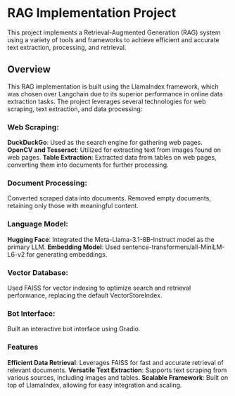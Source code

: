 # RAG Implementation Project
This project implements a Retrieval-Augmented Generation (RAG) system using a variety of tools and frameworks to achieve efficient and accurate text extraction, processing, and retrieval.
## Overview
This RAG implementation is built using the LlamaIndex framework, which was chosen over Langchain due to its superior performance in online data extraction tasks. The project leverages several technologies for web scraping, text extraction, and data processing:

### Web Scraping:
**DuckDuckGo**: Used as the search engine for gathering web pages.
**OpenCV and Tesseract**: Utilized for extracting text from images found on web pages.
**Table Extraction**: Extracted data from tables on web pages, converting them into documents for further processing.

### Document Processing:
Converted scraped data into documents.
Removed empty documents, retaining only those with meaningful content.

### Language Model:
**Hugging Face**: Integrated the Meta-Llama-3.1-8B-Instruct model as the primary LLM.
**Embedding Model**: Used sentence-transformers/all-MiniLM-L6-v2 for generating embeddings.

### Vector Database:
Used FAISS for vector indexing to optimize search and retrieval performance, replacing the default VectorStoreIndex.

### Bot Interface:
Built an interactive bot interface using Gradio.

### Features
**Efficient Data Retrieval**: Leverages FAISS for fast and accurate retrieval of relevant documents.
**Versatile Text Extraction**: Supports text scraping from various sources, including images and tables.
**Scalable Framework**: Built on top of LlamaIndex, allowing for easy integration and scaling.
